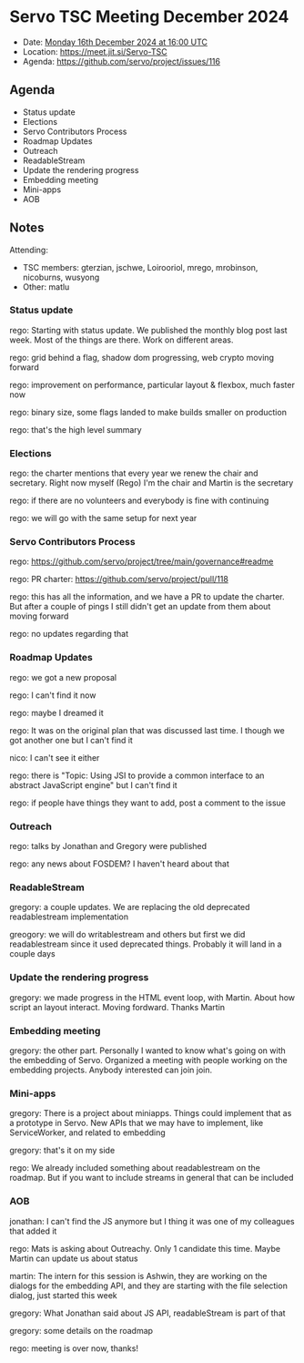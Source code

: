 # Servo TSC Meeting December 2024

*  Date: [Monday 16th December 2024 at 16:00 UTC](https://www.timeanddate.com/worldclock/fixedtime.html?msg=Servo%20TSC%20Meeting%20December%202024%20(2024-12-16)&iso=20241216T1600)
* Location: https://meet.jit.si/Servo-TSC
* Agenda: https://github.com/servo/project/issues/116

## Agenda

* Status update
* Elections
* Servo Contributors Process
* Roadmap Updates
* Outreach
* ReadableStream
* Update the rendering progress
* Embedding meeting
* Mini-apps
* AOB

## Notes

Attending:
* TSC members: gterzian, jschwe, Loirooriol, mrego, mrobinson, nicoburns, wusyong
* Other: matlu

### Status update

rego: Starting with status update. We published the monthly blog post last week. Most of the things are there. Work on different areas.

rego: grid behind a flag, shadow dom progressing, web crypto moving forward

rego: improvement on performance, particular layout & flexbox, much faster now

rego: binary size, some flags landed to make builds smaller on production

rego: that's the high level summary

### Elections

rego: the charter mentions that every year we renew the chair and secretary. Right now myself (Rego) I'm the chair and Martin is the secretary

rego: if there are no volunteers and everybody is fine with continuing

rego: we will go with the same setup for next year

### Servo Contributors Process

rego: https://github.com/servo/project/tree/main/governance#readme

rego: PR charter: https://github.com/servo/project/pull/118

rego: this has all the information, and we have a PR to update the charter. But after a couple of pings I still didn't get an update from them about moving forward

rego: no updates regarding that

### Roadmap Updates

rego: we got a new proposal

rego: I can't find it now

rego: maybe I dreamed it

rego: It was on the original plan that was discussed last time. I though we got another one but I can't find it

nico: I can't see it either

rego: there is "Topic: Using JSI to provide a common interface to an abstract JavaScript engine" but I can't find it

rego: if people have things they want to add, post a comment to the issue

### Outreach

rego: talks by Jonathan and Gregory were published

rego: any news about FOSDEM? I haven't heard about that

### ReadableStream

gregory: a couple updates. We are replacing the old deprecated readablestream implementation

greogory: we will do writablestream and others but first we did readablestream since it used deprecated things. Probably it will land in a couple days

### Update the rendering progress

gregory: we made progress in the HTML event loop, with Martin. About how script an layout interact. Moving fordward. Thanks Martin

### Embedding meeting

gregory: the other part. Personally I wanted to know what's going on with the embedding of Servo. Organized a meeting with people working on the embedding projects. Anybody interested can join join.

### Mini-apps

gregory: There is a project about miniapps. Things could implement that as a prototype in Servo. New APIs that we may have to implement, like ServiceWorker, and related to embedding

gregory: that's it on my side

rego: We already included something about readablestream on the roadmap. But if you want to include streams in general that can be included

### AOB

jonathan: I can't find the JS anymore but I thing it was one of my colleagues that added it

rego: Mats is asking about Outreachy. Only 1 candidate this time. Maybe Martin can update us about status

martin: The intern for this session is Ashwin, they are working on the dialogs for the embedding API, and they are starting with the file selection dialog, just started this week

gregory: What Jonathan said about JS API, readableStream is part of that

gregory: some details on the roadmap

rego: meeting is over now, thanks!

